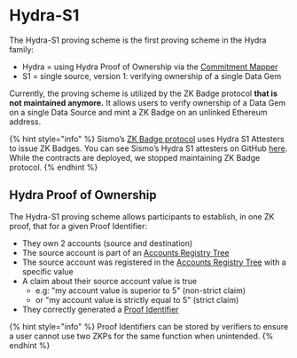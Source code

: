 # Hydra-S1

The Hydra-S1 proving scheme is the first proving scheme in the Hydra family:

* Hydra = using Hydra Proof of Ownership via the [Commitment Mapper](../commitment-mapper.md)
* S1 = single source, version 1: verifying ownership of a single Data Gem

Currently, the proving scheme is utilized by the ZK Badge protocol **that is not maintained anymore.** It allows users to verify ownership of a Data Gem on a single Data Source and mint a ZK Badge on an unlinked Ethereum address.

{% hint style="info" %}
Sismo’s [ZK Badge protocol](https://github.com/sismo-core/sismo-badges) uses Hydra S1 Attesters to issue ZK Badges. You can see Sismo’s Hydra S1 attesters on GitHub [here](https://github.com/sismo-core/sismo-protocol/tree/main/contracts/attesters/hydra-s1). While the contracts are deployed, we stopped maintaining ZK Badge protocol.
{% endhint %}

## Hydra Proof of Ownership

The Hydra-S1 proving scheme allows participants to establish, in one ZK proof, that for a given Proof Identifier:

* They own 2 accounts (source and destination)
* The source account is part of an [Accounts Registry Tree](../accounts-registry-tree.md)
* The source account was registered in the [Accounts Registry Tree](../accounts-registry-tree.md) with a specific value
* A claim about their source account value is true
  * e.g: "my account value is superior to 5" (non-strict claim)
  * or "my account value is strictly equal to 5" (strict claim)
* They correctly generated a [Proof Identifier](../../../build-with-sismo-connect/technical-documentation/vault-and-proof-identifiers.md)

{% hint style="info" %}
Proof Identifiers can be stored by verifiers to ensure a user cannot use two ZKPs for the same function when unintended.
{% endhint %}
